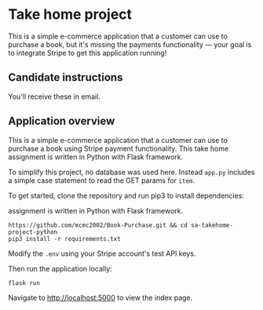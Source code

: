 # Take home project
This is a simple e-commerce application that a customer can use to purchase a book, but it's missing the payments functionality — your goal is to integrate Stripe to get this application running!

## Candidate instructions
You'll receive these in email.

## Application overview
This is a simple e-commerce application that a customer can use to purchase a book using Stripe payment functionality. This take home assignment is written in Python with Flask framework.

To simplify this project, no database was used here. Instead `app.py` includes a simple case statement to read the GET params for `item`. 

To get started, clone the repository and run pip3 to install dependencies:

assignment is written in Python with Flask framework.
```
https://github.com/mcmc2002/Book-Purchase.git && cd sa-takehome-project-python
pip3 install -r requirements.txt
```

Modify the `.env` using your Stripe account's test API keys.

Then run the application locally:

```
flask run
```

Navigate to [http://localhost:5000](http://localhost:5000) to view the index page.
